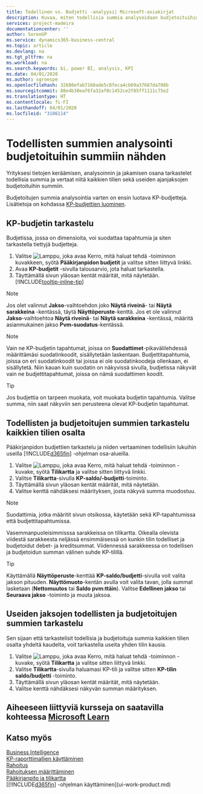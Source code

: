 ```yaml
---
title: Todellinen vs. Budjetti -analyysi| Microsoft-asiakirjat
description: Kuvaa, miten todellisia summia analysoidaan budjetoituihin summiin nähden.
services: project-madeira
documentationcenter: ''
author: SorenGP
ms.service: dynamics365-business-central
ms.topic: article
ms.devlang: na
ms.tgt_pltfrm: na
ms.workload: na
ms.search.keywords: bi, power BI, analysis, KPI
ms.date: 04/01/2020
ms.author: sgroespe
ms.openlocfilehash: 32680efab7168ade5c8feca4cb69a37687da708b
ms.sourcegitcommit: 88e4b30eaf6fa32af0c1452ce2f85ff1111c75e2
ms.translationtype: HT
ms.contentlocale: fi-FI
ms.lasthandoff: 04/01/2020
ms.locfileid: "3186114"
---
```

# <a name="analyze-actual-amounts-versus-budgeted-amounts"></a>Todellisten summien analysointi budjetoituihin summiin nähden
Yrityksesi tietojen keräämisen, analysoinnin ja jakamisen osana tarkastelet todellisia summia ja vertaat niitä kaikkien tilien sekä useiden ajanjaksojen budjetoituihin summiin.

Budjetoitujen summia analysointia varten on ensin luotava KP-budjetteja. Lisätietoja on kohdassa [KP-budjettien luominen](finance-how-create-budgets.md).

## <a name="to-view-a-gl-budget"></a>KP-budjetin tarkastelu
Budjetissa, jossa on dimensioita, voi suodattaa tapahtumia ja siten tarkastella tiettyjä budjetteja.

1. Valitse ![Lamppu, joka avaa Kerro, mitä haluat tehdä -toiminnon](media/ui-search/search_small.png "Kerro, mitä haluat tehdä") kuvakkeen, syötä **Pääkirjanpidon budjetit** ja valitse sitten liittyvä linkki.
2. Avaa **KP-budjetit** -sivulla talousarvio, jota haluat tarkastella.  
3. Täyttämällä sivun yläosan kentät määrität, mitä näytetään. [!INCLUDE[tooltip-inline-tip](includes/tooltip-inline-tip_md.md)]

> [!NOTE]  
>   Jos olet valinnut **Jakso**-vaihtoehdon joko **Näytä riveinä**- tai **Näytä sarakkeina** -kentässä, täytä **Näyttöperuste**-kenttä. Jos et ole valinnut **Jakso**-vaihtoehtoa **Näytä riveinä**- tai **Näytä sarakkeina** -kentässä, määritä asianmukainen jakso **Pvm-suodatus**-kentässä.  

> [!NOTE]  
>   Vain ne KP-budjetin tapahtumat, joissa on **Suodattimet**-pikavälilehdessä määrittämäsi suodatinkoodit, sisällytetään laskentaan. Budjettitapahtumia, joissa on eri suodatinkoodit tai joissa ei ole suodatinkoodeja ollenkaan, ei sisällytetä. Niin kauan kuin suodatin on näkyvissä sivulla, budjetissa näkyvät vain ne budjettitapahtumat, joissa on nämä suodattimen koodit.  

> [!TIP]  
>   Jos budjettia on tarpeen muokata, voit muokata budjetin tapahtumia. Valitse summa, niin saat näkyviin sen perusteena olevat KP-budjetin tapahtumat.

## <a name="to-view-actual-and-budgeted-amounts-for-all-accounts"></a>Todellisten ja budjetoitujen summien tarkastelu kaikkien tilien osalta  
Pääkirjanpidon budjettien tarkastelu ja niiden vertaaminen todellisiin lukuihin useilla [!INCLUDE[d365fin](includes/d365fin_md.md)] -ohjelman osa-alueilla.

1. Valitse ![Lamppu, joka avaa Kerro, mitä haluat tehdä -toiminnon](media/ui-search/search_small.png "Kerro, mitä haluat tehdä") -kuvake, syötä **Tilikartta** ja valitse sitten liittyvä linkki.  
2. Valitse **Tilikartta**-sivulla **KP-saldo/-budjetti**-toiminto.
3. Täyttämällä sivun yläosan kentät määrität, mitä näytetään.  
4. Valitse kenttä nähdäksesi määrityksen, josta näkyvä summa muodostuu.  

> [!NOTE]  
>   Suodattimia, jotka määritit sivun otsikossa, käytetään sekä KP-tapahtumissa että budjettitapahtumissa.

Vasemmanpuoleisimmisssa sarakkeissa on tilikartta. Oikealla olevista viidestä sarakkeesta neljässä ensimmäisessä on kunkin tilin todelliset ja budjetoidut debet- ja kreditsummat. Viidennessä sarakkeessa on todellisen ja budjetoidun summan välinen suhde KP-tilillä.  

> [!TIP]  
>   Käyttämällä **Näyttöperuste**-kenttää **KP-saldo/budjetti**-sivulla voit valita jakson pituuden. **Näyttömuoto**-kentän avulla voit valita tavan, jolla summat lasketaan (**Nettomuutos** tai **Saldo pvm:ttäin**). Valitse **Edellinen jakso** tai **Seuraava jakso** -toiminto ja muuta jaksoa.  

## <a name="to-view-actual-and-budgeted-amounts-for-several-periods"></a>Useiden jaksojen todellisten ja budjetoitujen summien tarkastelu  
Sen sijaan että tarkastelisit todellisia ja budjetoituja summia kaikkien tilien osalta yhdeltä kaudelta, voit tarkastella useita yhden tilin kausia.  

1. Valitse ![Lamppu, joka avaa Kerro, mitä haluat tehdä -toiminnon](media/ui-search/search_small.png "Kerro, mitä haluat tehdä") -kuvake, syötä **Tilikartta** ja valitse sitten liittyvä linkki.  
2. Valitse **Tilikartta**-sivulla haluamasi KP-tili ja valitse sitten **KP-tilin saldo/budjetti** -toiminto.  
3. Täyttämällä sivun yläosan kentät määrität, mitä näytetään.   
4. Valitse kenttä nähdäksesi näkyvän summan määrityksen.  

## <a name="see-related-training-at-microsoft-learn"></a>Aiheeseen liittyviä kursseja on saatavilla kohteessa [Microsoft Learn](/learn/modules/budgets-exchange-rates-dynamics-365-business-central/index)

## <a name="see-also"></a>Katso myös
[Business Intelligence](bi.md)  
[KP-raporttimallien käyttäminen](bi-how-work-account-schedule.md)  
[Rahoitus](finance.md)  
[Rahoituksen määrittäminen](finance-setup-finance.md)  
[Pääkirjanpito ja tilikartta](finance-general-ledger.md)  
[[!INCLUDE[d365fin](includes/d365fin_md.md)] -ohjelman käyttäminen](ui-work-product.md)  
